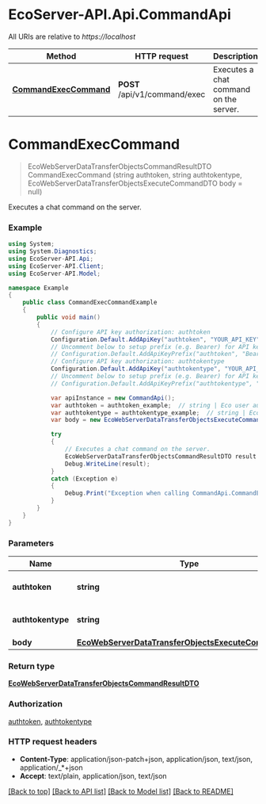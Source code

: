 # EcoServer-API.Api.CommandApi

All URIs are relative to *https://localhost*

Method | HTTP request | Description
------------- | ------------- | -------------
[**CommandExecCommand**](CommandApi.md#commandexeccommand) | **POST** /api/v1/command/exec | Executes a chat command on the server.


<a name="commandexeccommand"></a>
# **CommandExecCommand**
> EcoWebServerDataTransferObjectsCommandResultDTO CommandExecCommand (string authtoken, string authtokentype, EcoWebServerDataTransferObjectsExecuteCommandDTO body = null)

Executes a chat command on the server.

### Example
```csharp
using System;
using System.Diagnostics;
using EcoServer-API.Api;
using EcoServer-API.Client;
using EcoServer-API.Model;

namespace Example
{
    public class CommandExecCommandExample
    {
        public void main()
        {
            // Configure API key authorization: authtoken
            Configuration.Default.AddApiKey("authtoken", "YOUR_API_KEY");
            // Uncomment below to setup prefix (e.g. Bearer) for API key, if needed
            // Configuration.Default.AddApiKeyPrefix("authtoken", "Bearer");
            // Configure API key authorization: authtokentype
            Configuration.Default.AddApiKey("authtokentype", "YOUR_API_KEY");
            // Uncomment below to setup prefix (e.g. Bearer) for API key, if needed
            // Configuration.Default.AddApiKeyPrefix("authtokentype", "Bearer");

            var apiInstance = new CommandApi();
            var authtoken = authtoken_example;  // string | Eco user authentication token.
            var authtokentype = authtokentype_example;  // string | Eco user authentication token type.
            var body = new EcoWebServerDataTransferObjectsExecuteCommandDTO(); // EcoWebServerDataTransferObjectsExecuteCommandDTO |  (optional) 

            try
            {
                // Executes a chat command on the server.
                EcoWebServerDataTransferObjectsCommandResultDTO result = apiInstance.CommandExecCommand(authtoken, authtokentype, body);
                Debug.WriteLine(result);
            }
            catch (Exception e)
            {
                Debug.Print("Exception when calling CommandApi.CommandExecCommand: " + e.Message );
            }
        }
    }
}
```

### Parameters

Name | Type | Description  | Notes
------------- | ------------- | ------------- | -------------
 **authtoken** | **string**| Eco user authentication token. | 
 **authtokentype** | **string**| Eco user authentication token type. | 
 **body** | [**EcoWebServerDataTransferObjectsExecuteCommandDTO**](EcoWebServerDataTransferObjectsExecuteCommandDTO.md)|  | [optional] 

### Return type

[**EcoWebServerDataTransferObjectsCommandResultDTO**](EcoWebServerDataTransferObjectsCommandResultDTO.md)

### Authorization

[authtoken](../README.md#authtoken), [authtokentype](../README.md#authtokentype)

### HTTP request headers

 - **Content-Type**: application/json-patch+json, application/json, text/json, application/_*+json
 - **Accept**: text/plain, application/json, text/json

[[Back to top]](#) [[Back to API list]](../README.md#documentation-for-api-endpoints) [[Back to Model list]](../README.md#documentation-for-models) [[Back to README]](../README.md)


